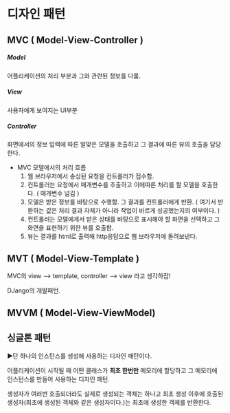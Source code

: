 # 디자인 패턴



## MVC ( Model-View-Controller )

##### Model

어플리케이션의 처리 부분과 그와 관련된 정보를 다룸.

##### View

사용자에게 보여지는 UI부분

##### Controller

화면에서의 정보 입력에 따른 알맞은 모델을 호출하고 그 결과에 따른 뷰의 호출을 담당한다. 



- MVC 모델에서의 처리 흐름
  1. 웹 브라우저에서 송싱된 요청을 컨트롤러가 접수함.
  2. 컨트롤러는 요청에서 매개변수를 추출하고 이에따른 처리를 할 모델을 호출한다. ( 매개변수 넘김 )
  3. 모델은 받은 정보를 바탕으로 수행함. 그 결과를 컨트롤러에게 반환. ( 여기서 반환하는 값은 처리 결과 자체가 아니라 작업이 바르게 성공했는지의 여부이다. )
  4. 컨트롤러는 모델에게서 받은 상태를 바탕으로 표시해야 할 화면을 선택하고 그 화면을 표현하기 위한 뷰를 호출함.
  5. 뷰는 결과를 html로 출력해 http응답으로 웹 브라우저에 돌려보낸다.

## MVT ( Model-View-Template )

MVC의 view --> template, controller --> view 라고 생각하잡!

DJango의 개발패턴.



## MVVM ( Model-View-ViewModel)

## 싱글톤 패턴

:arrow_forward:단 하나의 인스턴스를 생성해 사용하는 디자인 패턴이다.

어플리케이션이 시작될 때 어떤 클래스가 **최초 한번만** 메모리에 할당하고 그 메모리에 인스턴스를 만들어 사용하는 디자인 패턴.

생성자가 여러번 호출되더라도 실제로 생성되는 객체는 하나고 최초 생성 이후에 호출된 생성자(최초에 생성된 객체와 같은 생성자이다.)는 최초에 생성한 객체를 반환한다.




